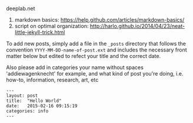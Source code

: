 deeplab.net


1.  markdown basics: https://help.github.com/articles/markdown-basics/
2.  script on optimal organization: http://harlo.github.io/2014/04/23/neat-little-jekyll-trick.html


To add new posts, simply add a file in the `_posts` directory that follows the convention `YYYY-MM-DD-name-of-post.ext` and includes the necessary front matter below but edited to refect your title and the correct date.

Also please add in categories your name without spaces 'addiewagenknecht' for example, and what kind of post you're doing, i.e. how-to, information, research, art, etc

```
---
layout: post
title:  "Hello World"
date:   2015-02-16 09:15:19
categories: info
---
```
